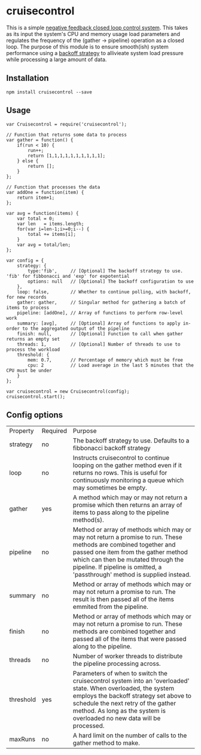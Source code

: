 cruisecontrol
=========

This is a simple [negative feedback closed loop control system](http://en.wikipedia.org/wiki/Negative_feedback "Closed Loop Control System"). This takes as its input the system's CPU and memory usage load parameters and regulates the frequency of the (gather -> pipeline) operation as a closed loop. The purpose of this module is to ensure smooth(ish) system performance using a [backoff strategy](http://en.wikipedia.org/wiki/Exponential_backoff "Expotential Backoff") to allivieate system load pressure while processing a large amount of data.

## Installation

	npm install cruisecontrol --save

## Usage
    var Cruisecontrol = require('cruisecontrol');

    // Function that returns some data to process
    var gather = function() {
        if(run < 10) {
            run++;
            return [1,1,1,1,1,1,1,1,1,1];
        } else {
            return [];
        }
    };

    // Function that processes the data
    var addOne = function(item) {
        return item+1;
    };

    var avg = function(items) {
        var total = 0;
        var len   = items.length;
        for(var i=len-1;i>=0;i--) {
            total += items[i];
        }
        var avg = total/len;
    };

    var config = {
        strategy: {
            type:'fib',     // [Optional] The backoff strategy to use. 'fib' for fibbonacci and 'exp' for expotential
            options: null   // [Optional] The backoff configuration to use
        },
        loop: false,        // Whether to continue polling, with backoff, for new records
        gather: gather,     // Singular method for gathering a batch of items to process
        pipeline: [addOne], // Array of functions to perform row-level work
        summary: [avg],     // [Optional] Array of functions to apply in-order to the aggregated output of the pipeline
        finish: null,       // [Optional] Function to call when gather returns an empty set
        threads: 1,         // [Optional] Number of threads to use to process the workload
        threshold: {
            mem: 0.7,       // Percentage of memory which must be free
            cpu: 2          // Load average in the last 5 minutes that the CPU must be under
        }
    };

	var cruisecontrol = new Cruisecontrol(config);
    cruisecontrol.start();

## Config options

<table>
    <tr>
        <td>Property</td>
        <td>Required</td>
        <td>Purpose</td>
    </tr>
    <tr>
        <td>strategy</td>
        <td>no</td>
        <td>The backoff strategy to use. Defaults to a fibbonacci backoff strategy</td>
    </tr>
    <tr>
        <td>loop</td>
        <td>no</td>
        <td>Instructs cruisecontrol to continue looping on the gather method even if it returns no rows. This is useful for continuously monitoring a queue which may sometimes be empty.</td>
    </tr>
    <tr>
        <td>gather</td>
        <td>yes</td>
        <td>A method which may or may not return a promise which then returns an array of items to pass along to the pipeline method(s).</td>
    </tr>
    <tr>
        <td>pipeline</td>
        <td>no</td>
        <td>Method or array of methods which may or may not return a promise to run. These methods are combined together and passed one item from the gather method which can then be mutated through the pipeline. If pipeline is omitted, a 'passthrough' method is supplied instead.</td>
    </tr>
    <tr>
        <td>summary</td>
        <td>no</td>
        <td>Method or array of methods which may or may not return a promise to run. The result is then passed all of the items emmited from the pipeline.</td>
    </tr>
    <tr>
        <td>finish</td>
        <td>no</td>
        <td>Method or array of methods which may or may not return a promise to run. These methods are combined together and passed all of the items that were passed along to the pipeline.</td>
    </tr>
    <tr>
        <td>threads</td>
        <td>no</td>
        <td>Number of worker threads to distribute the pipeline processing across.</td>
    </tr>
    <tr>
        <td>threshold</td>
        <td>yes</td>
        <td>Parameters of when to switch the cruisecontrol system into an 'overloaded' state. When overloaded, the system employs the backoff strategy set above to schedule the next retry of the gather method. As long as the system is overloaded no new data will be processed.</td>
    </tr>
    <tr>
        <td>maxRuns</td>
        <td>no</td>
        <td>A hard limit on the number of calls to the gather method to make.</td>
    </tr>
</table>

 